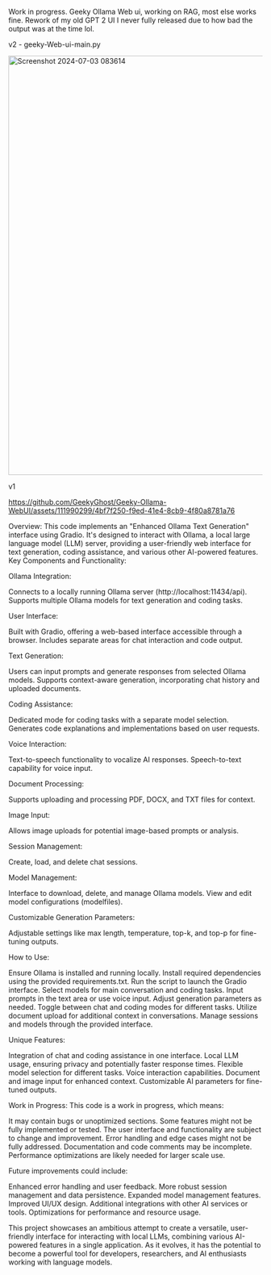 Work in progress. Geeky Ollama Web ui, working on RAG, most else works fine. Rework of my old GPT 2 UI I never fully released due to how bad the output was at the time lol. 


v2 - geeky-Web-ui-main.py

<img width="832" alt="Screenshot 2024-07-03 083614" src="https://github.com/GeekyGhost/Geeky-Ollama-WebUI/assets/111990299/9a2b765d-f74d-4c12-9646-19487fdec2b7">


v1

https://github.com/GeekyGhost/Geeky-Ollama-WebUI/assets/111990299/4bf7f250-f9ed-41e4-8cb9-4f80a8781a76

Overview:
This code implements an "Enhanced Ollama Text Generation" interface using Gradio. It's designed to interact with Ollama, a local large language model (LLM) server, providing a user-friendly web interface for text generation, coding assistance, and various other AI-powered features.
Key Components and Functionality:

Ollama Integration:

Connects to a locally running Ollama server (http://localhost:11434/api).
Supports multiple Ollama models for text generation and coding tasks.


User Interface:

Built with Gradio, offering a web-based interface accessible through a browser.
Includes separate areas for chat interaction and code output.


Text Generation:

Users can input prompts and generate responses from selected Ollama models.
Supports context-aware generation, incorporating chat history and uploaded documents.


Coding Assistance:

Dedicated mode for coding tasks with a separate model selection.
Generates code explanations and implementations based on user requests.


Voice Interaction:

Text-to-speech functionality to vocalize AI responses.
Speech-to-text capability for voice input.


Document Processing:

Supports uploading and processing PDF, DOCX, and TXT files for context.


Image Input:

Allows image uploads for potential image-based prompts or analysis.


Session Management:

Create, load, and delete chat sessions.


Model Management:

Interface to download, delete, and manage Ollama models.
View and edit model configurations (modelfiles).


Customizable Generation Parameters:

Adjustable settings like max length, temperature, top-k, and top-p for fine-tuning outputs.



How to Use:

Ensure Ollama is installed and running locally.
Install required dependencies using the provided requirements.txt.
Run the script to launch the Gradio interface.
Select models for main conversation and coding tasks.
Input prompts in the text area or use voice input.
Adjust generation parameters as needed.
Toggle between chat and coding modes for different tasks.
Utilize document upload for additional context in conversations.
Manage sessions and models through the provided interface.

Unique Features:

Integration of chat and coding assistance in one interface.
Local LLM usage, ensuring privacy and potentially faster response times.
Flexible model selection for different tasks.
Voice interaction capabilities.
Document and image input for enhanced context.
Customizable AI parameters for fine-tuned outputs.

Work in Progress:
This code is a work in progress, which means:

It may contain bugs or unoptimized sections.
Some features might not be fully implemented or tested.
The user interface and functionality are subject to change and improvement.
Error handling and edge cases might not be fully addressed.
Documentation and code comments may be incomplete.
Performance optimizations are likely needed for larger scale use.

Future improvements could include:

Enhanced error handling and user feedback.
More robust session management and data persistence.
Expanded model management features.
Improved UI/UX design.
Additional integrations with other AI services or tools.
Optimizations for performance and resource usage.

This project showcases an ambitious attempt to create a versatile, user-friendly interface for interacting with local LLMs, combining various AI-powered features in a single application. As it evolves, it has the potential to become a powerful tool for developers, researchers, and AI enthusiasts working with language models.

